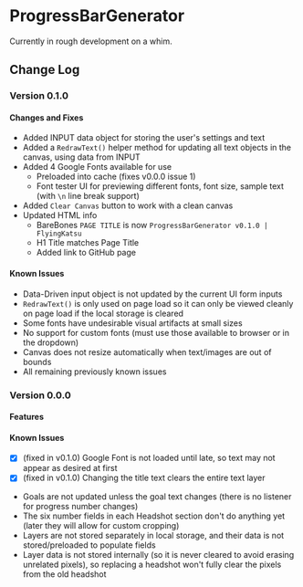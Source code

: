# ProgressBarGenerator

Currently in rough development on a whim.

## Change Log

### Version 0.1.0

#### Changes and Fixes

- Added INPUT data object for storing the user's settings and text
- Added a `RedrawText()` helper method for updating all text objects in the canvas, using data from INPUT
- Added 4 Google Fonts available for use
    - Preloaded into cache (fixes v0.0.0 issue 1)
    - Font tester UI for previewing different fonts, font size, sample text (with `\n` line break support)
- Added `Clear Canvas` button to work with a clean canvas
- Updated HTML info
    - BareBones `PAGE TITLE` is now `ProgressBarGenerator v0.1.0 | FlyingKatsu`
    - H1 Title matches Page Title
    - Added link to GitHub page

#### Known Issues

- Data-Driven input object is not updated by the current UI form inputs
- `RedrawText()` is only used on page load so it can only be viewed cleanly on page load if the local storage is cleared
- Some fonts have undesirable visual artifacts at small sizes
- No support for custom fonts (must use those available to browser or in the dropdown)
- Canvas does not resize automatically when text/images are out of bounds
- All remaining previously known issues

### Version 0.0.0

#### Features

#### Known Issues

- [x] (fixed in v0.1.0) Google Font is not loaded until late, so text may not appear as desired at first
- [x] (fixed in v0.1.0) Changing the title text clears the entire text layer
- Goals are not updated unless the goal text changes (there is no listener for progress number changes)
- The six number fields in each Headshot section don't do anything yet (later they will allow for custom cropping)
- Layers are not stored separately in local storage, and their data is not stored/preloaded to populate fields
- Layer data is not stored internally (so it is never cleared to avoid erasing unrelated pixels), so replacing a headshot won't fully clear the pixels from the old headshot